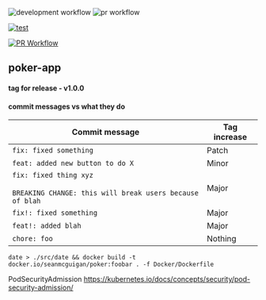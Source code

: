 ![development workflow](https://github.com/seanmcguigan/poker-app/actions/workflows/development-cd.yaml/badge.svg)
![pr workflow](https://github.com/seanmcguigan/poker-app/actions/workflows/pr.yaml/badge.svg)

[![test](https://github.com/Nklya/test-actions/workflows/test/badge.svg)](https://github.com/Nklya/test-actions/actions?query=workflow%3Atest)

[![PR Workflow](https://github.com/seanmcguigan/poker-app/workflows/pull%20request%20validation/badge.svg)](https://github.com/seanmcguigan/poker-app/actions?query=workflow%3Apull%20request%20validation)


## poker-app

#### tag for release - v1.0.0

#### commit messages vs what they do

| Commit message                                                                         | Tag increase |
| -------------------------------------------------------------------------------------- | ------------ |
| `fix: fixed something`                                                                 | Patch        |
| `feat: added new button to do X`                                                       | Minor        |
| `fix: fixed thing xyz`<br><br>`BREAKING CHANGE: this will break users because of blah` | Major        |
| `fix!: fixed something`                                                                | Major        |
| `feat!: added blah`                                                                    | Major        |
| `chore: foo`                                                                           | Nothing      |

```date > ./src/date && docker build -t docker.io/seanmcguigan/poker:foobar . -f Docker/Dockerfile```

PodSecurityAdmission
https://kubernetes.io/docs/concepts/security/pod-security-admission/
